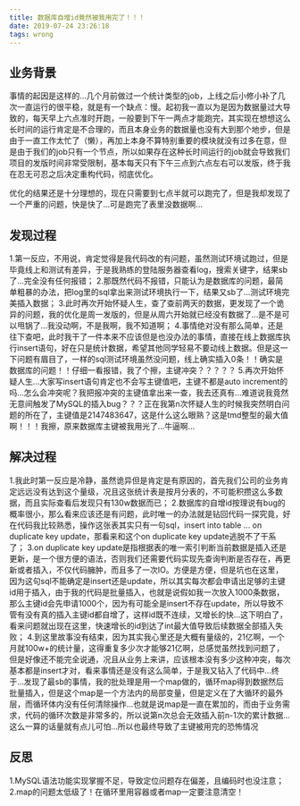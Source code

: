 ```yaml
---
title: 数据库自增id竟然被我用完了！！！
date: 2019-07-24 23:26:18
tags: wrong
---
```


## 业务背景
事情的起因是这样的...几个月前做过一个统计类型的job，上线之后小修小补了几次一直运行的很平稳，就是有一个缺点：慢。起初我一直以为是因为数据量过大导致的，每天早上六点准时开跑，一般要到下午一两点才能跑完，其实现在想想这么长时间的运行肯定是不合理的，而且本身业务的数据量也没有大到那个地步，但是由于一直工作太忙了（懒），再加上本身不算特别重要的模块就没有过多在意，但是由于我们的job只有一个节点，所以如果存在这种长时间运行的job就会导致我们项目的发版时间非常受限制，基本每天只有下午三点到六点左右可以发版，终于我在忍无可忍之后决定重构代码，彻底优化。

优化的结果还是十分理想的，现在只需要到七点半就可以跑完了，但是我却发现了一个严重的问题，快是快了...可是跑完了表里没数据啊...
<!--more-->
## 发现过程
1.第一反应，不用说，肯定觉得是我代码改的有问题，虽然测试环境试跑过，但是毕竟线上和测试有差异，于是我熟练的登陆服务器查看log，搜索关键字，结果sb了...完全没有任何报错；
2.那既然代码不报错，只能认为是数据库的问题，最简单粗暴的办法，把log里的sql拿出来测试环境执行一下，结果又sb了...测试环境完美插入数据；
3.此时再次开始怀疑人生，查了查前两天的数据，更发现了一个诡异的问题，我的优化是周一发版的，但是从周六开始就已经没有数据了...是不是可以甩锅了...我没动啊，不是我啊，我不知道啊；
4.事情绝对没有那么简单，还是往下查吧，此时我干了一件本来不应该但是也没办法的事情，直接在线上数据库执行insert语句，好在只是统计数据，希望其他同学轻易不要动线上数据。但是这一下问题有眉目了，一样的sql测试环境虽然没问题，线上确实插入0条！！确实是数据库的问题！！仔细一看报错，我了个擦，主键冲突？？？？？
5.再次开始怀疑人生...大家写insert语句肯定也不会写主键值吧，主键不都是auto increment的吗...怎么会冲突呢？我把报冲突的主键值拿出来一查，我去还真有...难道说我竟然无意间触发了MySQL的插入bug？？？正在我第n次怀疑人生的时候我突然明白问题的所在了，主键值是2147483647，这是什么这么眼熟？这是tmd整型的最大值啊！！！我擦，原来数据库主键被我用光了...牛逼啊...

## 解决过程
1.我此时第一反应是冷静，虽然诡异但是肯定是有原因的，首先我们公司的业务肯定远远没有达到这个量级，况且这张统计表是按月分表的，不可能积攒这么多数据，而且实际查看后发现只有130w数据而已；
2.数据库的自增id按理说有bug的概率很小，那么看来应该还是有问题，此时唯一的办法就是钻回代码一探究竟，好在代码我比较熟悉，操作这张表其实只有一句sql，insert into table ... on duplicate key update，那看来和这个on duplicate key update逃脱不了干系了；
3.on duplicate key update是指根据表的唯一索引判断当前数据是插入还是更新，是一个很方便的语法，否则我们还需要代码实现先查询判断是否存在，再更新或者插入，不仅代码臃肿，而且多了一次IO。方便是方便，但是坑也在这里，因为这句sql不能确定是insert还是update，所以其实每次都会申请出足够的主键id用于插入，由于我的代码是批量插入，也就是说假如我一次放入1000条数据，那么主键id会先申请1000个，因为有可能全是insert不存在update，所以导致不管有没有真的插入主键id都自增了，这样id既不连续，又增长的快...这下明白了，看来问题就出现在这里，快速增长的id到达了int最大值导致后续数据全部插入失败；
4.到这里故事没有结束，因为其实我心里还是大概有量级的，21亿啊，一个月就100w+的统计量，这得重复多少次才能够21亿啊，总感觉虽然找到问题了，但是好像还不能完全说通，况且从业务上来讲，应该根本没有多少这种冲突，每次基本都是insert才对，看来事情还是没有这么简单，于是我又钻入了代码中...终于...发现了最sb的事情，我的批处理是用一个map做的，循环map得到数据然后批量插入，但是这个map是一个方法内的局部变量，但是定义在了大循环的最外层，而循环体内没有任何清除操作...也就是说map是一直在累加的，而由于业务需求，代码的循环次数是非常多的，所以说第n次总会无效插入前n-1次的累计数据...这么一算的话量就有点儿可怕...所以也最终导致了主键被用完的恐怖情况

## 反思
1.MySQL语法功能实现掌握不足，导致定位问题存在偏差，且编码时也没注意；
2.map的问题太低级了！在循环里用容器或者map一定要注意清空！